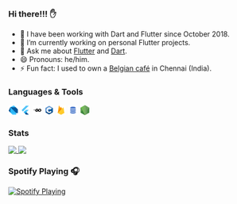 ### Hi there!!! ✋

- 👷 I have been working with Dart and Flutter since October 2018.
- 🔭 I’m currently working on personal Flutter projects.
- 💬 Ask me about [Flutter](https://flutter.dev/) and [Dart](https://dart.dev/).
- 😄 Pronouns: he/him.
- ⚡ Fun fact: I used to own a [Belgian café](https://www.instagram.com/wafobel/) in Chennai (India).

### Languages & Tools

<code><img height="20" src="https://raw.githubusercontent.com/github/explore/80688e429a7d4ef2fca1e82350fe8e3517d3494d/topics/dart/dart.png"></code>
<code><img height="20" src="https://raw.githubusercontent.com/github/explore/80688e429a7d4ef2fca1e82350fe8e3517d3494d/topics/flutter/flutter.png"></code>
<code><img height="20" src="https://raw.githubusercontent.com/github/explore/80688e429a7d4ef2fca1e82350fe8e3517d3494d/topics/go/go.png"></code>
<code><img height="20" src="https://raw.githubusercontent.com/github/explore/80688e429a7d4ef2fca1e82350fe8e3517d3494d/topics/c/c.png"></code>
<code><img height="20" src="https://raw.githubusercontent.com/github/explore/80688e429a7d4ef2fca1e82350fe8e3517d3494d/topics/firebase/firebase.png"></code>
<code><img height="20" src="https://raw.githubusercontent.com/github/explore/80688e429a7d4ef2fca1e82350fe8e3517d3494d/topics/sql/sql.png"></code>
<code><img height="20" src="https://raw.githubusercontent.com/github/explore/80688e429a7d4ef2fca1e82350fe8e3517d3494d/topics/nodejs/nodejs.png"></code>

### Stats

<a href="https://github.com/anuraghazra/github-readme-stats">
  <img align="top" src="https://github-readme-stats.vercel.app/api?username=cbonello&hide_border=true&count_private=true" />
</a>
<a href="https://github.com/anuraghazra/convoychat">
  <img align="top" src="https://github-readme-stats.vercel.app/api/top-langs/?username=cbonello&hide_border=true&show_icons=true&layout=compact&theme=vue" />
</a>

### Spotify Playing 🎧

[<img src="https://novatorem-alpha.vercel.app/api/spotify" alt="Spotify Playing" width="350" />](https://open.spotify.com/user/768bd84vi6h99ualhr759fwgu)
